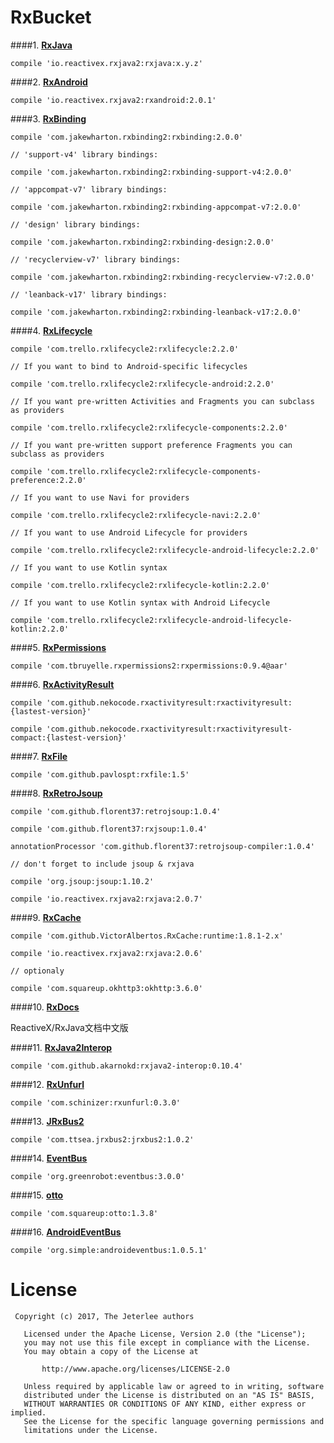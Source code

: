 # RxBucket

####1. [**RxJava**](https://github.com/ReactiveX/RxJava)

`compile 'io.reactivex.rxjava2:rxjava:x.y.z'`

####2. [**RxAndroid**](https://github.com/ReactiveX/RxAndroid)

`compile 'io.reactivex.rxjava2:rxandroid:2.0.1'`

####3. [**RxBinding**](https://github.com/JakeWharton/RxBinding)

```
compile 'com.jakewharton.rxbinding2:rxbinding:2.0.0'

// 'support-v4' library bindings:

compile 'com.jakewharton.rxbinding2:rxbinding-support-v4:2.0.0'

// 'appcompat-v7' library bindings:

compile 'com.jakewharton.rxbinding2:rxbinding-appcompat-v7:2.0.0'

// 'design' library bindings:

compile 'com.jakewharton.rxbinding2:rxbinding-design:2.0.0'

// 'recyclerview-v7' library bindings:

compile 'com.jakewharton.rxbinding2:rxbinding-recyclerview-v7:2.0.0'

// 'leanback-v17' library bindings:

compile 'com.jakewharton.rxbinding2:rxbinding-leanback-v17:2.0.0'
```

####4. [**RxLifecycle**](https://github.com/trello/RxLifecycle)

```
compile 'com.trello.rxlifecycle2:rxlifecycle:2.2.0'

// If you want to bind to Android-specific lifecycles

compile 'com.trello.rxlifecycle2:rxlifecycle-android:2.2.0'

// If you want pre-written Activities and Fragments you can subclass as providers

compile 'com.trello.rxlifecycle2:rxlifecycle-components:2.2.0'

// If you want pre-written support preference Fragments you can subclass as providers

compile 'com.trello.rxlifecycle2:rxlifecycle-components-preference:2.2.0'

// If you want to use Navi for providers

compile 'com.trello.rxlifecycle2:rxlifecycle-navi:2.2.0'

// If you want to use Android Lifecycle for providers

compile 'com.trello.rxlifecycle2:rxlifecycle-android-lifecycle:2.2.0'

// If you want to use Kotlin syntax

compile 'com.trello.rxlifecycle2:rxlifecycle-kotlin:2.2.0'

// If you want to use Kotlin syntax with Android Lifecycle

compile 'com.trello.rxlifecycle2:rxlifecycle-android-lifecycle-kotlin:2.2.0'
```

####5. [**RxPermissions**](https://github.com/tbruyelle/RxPermissions)

`compile 'com.tbruyelle.rxpermissions2:rxpermissions:0.9.4@aar'`

####6. [**RxActivityResult**](https://github.com/nekocode/RxActivityResult)

```
compile 'com.github.nekocode.rxactivityresult:rxactivityresult:{lastest-version}'

compile 'com.github.nekocode.rxactivityresult:rxactivityresult-compact:{lastest-version}'
```

####7. [**RxFile**](https://github.com/pavlospt/RxFile)

`compile 'com.github.pavlospt:rxfile:1.5'`

####8. [**RxRetroJsoup**](https://github.com/florent37/RxRetroJsoup)

```
compile 'com.github.florent37:retrojsoup:1.0.4'

compile 'com.github.florent37:rxjsoup:1.0.4'

annotationProcessor 'com.github.florent37:retrojsoup-compiler:1.0.4'

// don't forget to include jsoup & rxjava

compile 'org.jsoup:jsoup:1.10.2'

compile 'io.reactivex.rxjava2:rxjava:2.0.7'
```

####9. [**RxCache**](https://github.com/VictorAlbertos/RxCache)

```
compile 'com.github.VictorAlbertos.RxCache:runtime:1.8.1-2.x'

compile 'io.reactivex.rxjava2:rxjava:2.0.6'

// optionaly

compile 'com.squareup.okhttp3:okhttp:3.6.0'
```

####10. [**RxDocs**](https://github.com/mcxiaoke/RxDocs)

ReactiveX/RxJava文档中文版

####11. [**RxJava2Interop**](https://github.com/akarnokd/RxJava2Interop)

`compile 'com.github.akarnokd:rxjava2-interop:0.10.4'`

####12. [**RxUnfurl**](https://github.com/Schinizer/RxUnfurl)

`compile 'com.schinizer:rxunfurl:0.3.0'`

####13. [**JRxBus2**](https://github.com/Jasonzhou613/JRxBus2)

`compile 'com.ttsea.jrxbus2:jrxbus2:1.0.2'`

####14. [**EventBus**](https://github.com/greenrobot/EventBus)

`compile 'org.greenrobot:eventbus:3.0.0'`

####15. [**otto**](https://github.com/square/otto)

`compile 'com.squareup:otto:1.3.8'`

####16. [**AndroidEventBus**](https://github.com/hehonghui/AndroidEventBus)

`compile 'org.simple:androideventbus:1.0.5.1'`

# License

```
 Copyright (c) 2017, The Jeterlee authors 

   Licensed under the Apache License, Version 2.0 (the "License");
   you may not use this file except in compliance with the License.
   You may obtain a copy of the License at

       http://www.apache.org/licenses/LICENSE-2.0

   Unless required by applicable law or agreed to in writing, software
   distributed under the License is distributed on an "AS IS" BASIS,
   WITHOUT WARRANTIES OR CONDITIONS OF ANY KIND, either express or implied.
   See the License for the specific language governing permissions and
   limitations under the License.
```
